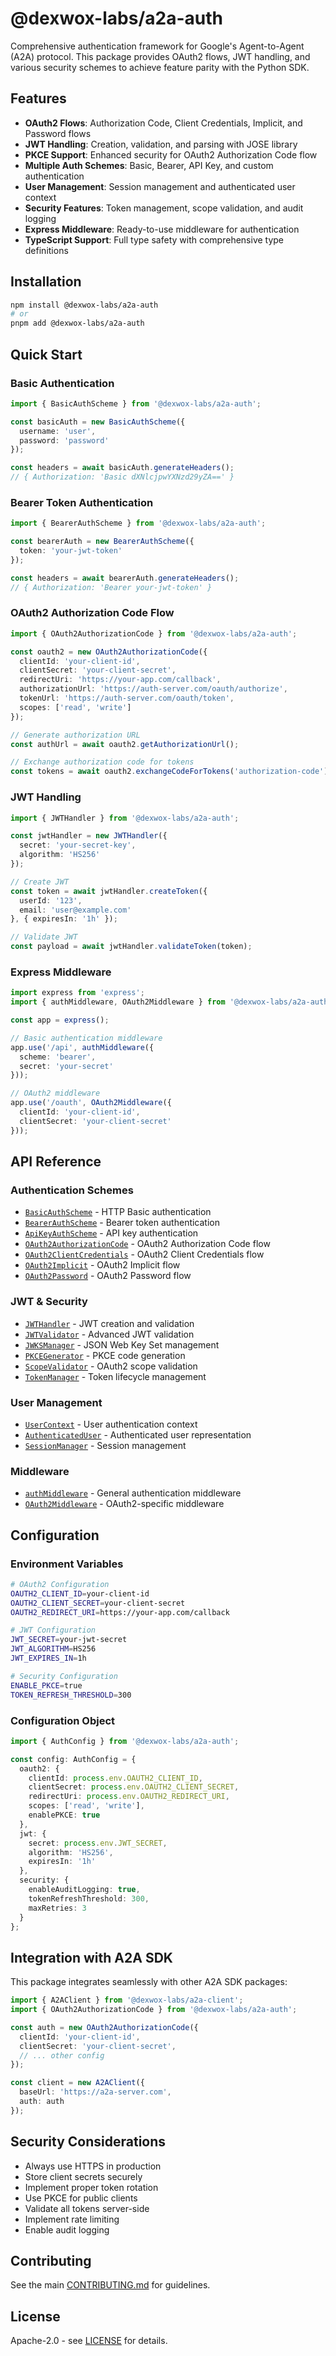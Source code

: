 # @dexwox-labs/a2a-auth

Comprehensive authentication framework for Google's Agent-to-Agent (A2A) protocol. This package provides OAuth2 flows, JWT handling, and various security schemes to achieve feature parity with the Python SDK.

## Features

- **OAuth2 Flows**: Authorization Code, Client Credentials, Implicit, and Password flows
- **JWT Handling**: Creation, validation, and parsing with JOSE library
- **PKCE Support**: Enhanced security for OAuth2 Authorization Code flow
- **Multiple Auth Schemes**: Basic, Bearer, API Key, and custom authentication
- **User Management**: Session management and authenticated user context
- **Security Features**: Token management, scope validation, and audit logging
- **Express Middleware**: Ready-to-use middleware for authentication
- **TypeScript Support**: Full type safety with comprehensive type definitions

## Installation

```bash
npm install @dexwox-labs/a2a-auth
# or
pnpm add @dexwox-labs/a2a-auth
```

## Quick Start

### Basic Authentication

```typescript
import { BasicAuthScheme } from '@dexwox-labs/a2a-auth';

const basicAuth = new BasicAuthScheme({
  username: 'user',
  password: 'password'
});

const headers = await basicAuth.generateHeaders();
// { Authorization: 'Basic dXNlcjpwYXNzd29yZA==' }
```

### Bearer Token Authentication

```typescript
import { BearerAuthScheme } from '@dexwox-labs/a2a-auth';

const bearerAuth = new BearerAuthScheme({
  token: 'your-jwt-token'
});

const headers = await bearerAuth.generateHeaders();
// { Authorization: 'Bearer your-jwt-token' }
```

### OAuth2 Authorization Code Flow

```typescript
import { OAuth2AuthorizationCode } from '@dexwox-labs/a2a-auth';

const oauth2 = new OAuth2AuthorizationCode({
  clientId: 'your-client-id',
  clientSecret: 'your-client-secret',
  redirectUri: 'https://your-app.com/callback',
  authorizationUrl: 'https://auth-server.com/oauth/authorize',
  tokenUrl: 'https://auth-server.com/oauth/token',
  scopes: ['read', 'write']
});

// Generate authorization URL
const authUrl = await oauth2.getAuthorizationUrl();

// Exchange authorization code for tokens
const tokens = await oauth2.exchangeCodeForTokens('authorization-code');
```

### JWT Handling

```typescript
import { JWTHandler } from '@dexwox-labs/a2a-auth';

const jwtHandler = new JWTHandler({
  secret: 'your-secret-key',
  algorithm: 'HS256'
});

// Create JWT
const token = await jwtHandler.createToken({
  userId: '123',
  email: 'user@example.com'
}, { expiresIn: '1h' });

// Validate JWT
const payload = await jwtHandler.validateToken(token);
```

### Express Middleware

```typescript
import express from 'express';
import { authMiddleware, OAuth2Middleware } from '@dexwox-labs/a2a-auth';

const app = express();

// Basic authentication middleware
app.use('/api', authMiddleware({
  scheme: 'bearer',
  secret: 'your-secret'
}));

// OAuth2 middleware
app.use('/oauth', OAuth2Middleware({
  clientId: 'your-client-id',
  clientSecret: 'your-client-secret'
}));
```

## API Reference

### Authentication Schemes

- [`BasicAuthScheme`](src/schemes/basic-auth.ts) - HTTP Basic authentication
- [`BearerAuthScheme`](src/schemes/bearer-auth.ts) - Bearer token authentication
- [`ApiKeyAuthScheme`](src/schemes/api-key-auth.ts) - API key authentication
- [`OAuth2AuthorizationCode`](src/schemes/oauth2/authorization-code.ts) - OAuth2 Authorization Code flow
- [`OAuth2ClientCredentials`](src/schemes/oauth2/client-credentials.ts) - OAuth2 Client Credentials flow
- [`OAuth2Implicit`](src/schemes/oauth2/implicit.ts) - OAuth2 Implicit flow
- [`OAuth2Password`](src/schemes/oauth2/password.ts) - OAuth2 Password flow

### JWT & Security

- [`JWTHandler`](src/jwt/jwt-handler.ts) - JWT creation and validation
- [`JWTValidator`](src/jwt/jwt-validator.ts) - Advanced JWT validation
- [`JWKSManager`](src/jwt/jwks-manager.ts) - JSON Web Key Set management
- [`PKCEGenerator`](src/security/pkce.ts) - PKCE code generation
- [`ScopeValidator`](src/security/scope-validator.ts) - OAuth2 scope validation
- [`TokenManager`](src/security/token-manager.ts) - Token lifecycle management

### User Management

- [`UserContext`](src/user/user-context.ts) - User authentication context
- [`AuthenticatedUser`](src/user/authenticated-user.ts) - Authenticated user representation
- [`SessionManager`](src/user/session-manager.ts) - Session management

### Middleware

- [`authMiddleware`](src/middleware/auth-middleware.ts) - General authentication middleware
- [`OAuth2Middleware`](src/middleware/oauth2-middleware.ts) - OAuth2-specific middleware

## Configuration

### Environment Variables

```bash
# OAuth2 Configuration
OAUTH2_CLIENT_ID=your-client-id
OAUTH2_CLIENT_SECRET=your-client-secret
OAUTH2_REDIRECT_URI=https://your-app.com/callback

# JWT Configuration
JWT_SECRET=your-jwt-secret
JWT_ALGORITHM=HS256
JWT_EXPIRES_IN=1h

# Security Configuration
ENABLE_PKCE=true
TOKEN_REFRESH_THRESHOLD=300
```

### Configuration Object

```typescript
import { AuthConfig } from '@dexwox-labs/a2a-auth';

const config: AuthConfig = {
  oauth2: {
    clientId: process.env.OAUTH2_CLIENT_ID,
    clientSecret: process.env.OAUTH2_CLIENT_SECRET,
    redirectUri: process.env.OAUTH2_REDIRECT_URI,
    scopes: ['read', 'write'],
    enablePKCE: true
  },
  jwt: {
    secret: process.env.JWT_SECRET,
    algorithm: 'HS256',
    expiresIn: '1h'
  },
  security: {
    enableAuditLogging: true,
    tokenRefreshThreshold: 300,
    maxRetries: 3
  }
};
```

## Integration with A2A SDK

This package integrates seamlessly with other A2A SDK packages:

```typescript
import { A2AClient } from '@dexwox-labs/a2a-client';
import { OAuth2AuthorizationCode } from '@dexwox-labs/a2a-auth';

const auth = new OAuth2AuthorizationCode({
  clientId: 'your-client-id',
  clientSecret: 'your-client-secret',
  // ... other config
});

const client = new A2AClient({
  baseUrl: 'https://a2a-server.com',
  auth: auth
});
```

## Security Considerations

- Always use HTTPS in production
- Store client secrets securely
- Implement proper token rotation
- Use PKCE for public clients
- Validate all tokens server-side
- Implement rate limiting
- Enable audit logging

## Contributing

See the main [CONTRIBUTING.md](../../CONTRIBUTING.md) for guidelines.

## License

Apache-2.0 - see [LICENSE](../../LICENSE) for details.